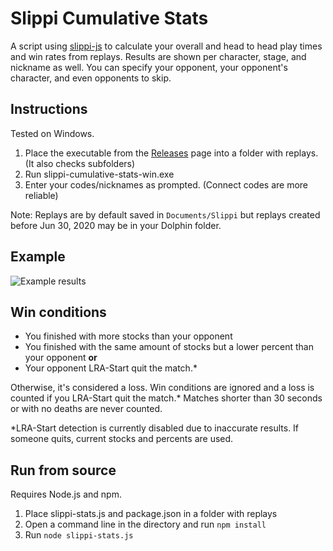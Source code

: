 # Slippi Cumulative Stats

A script using [slippi-js](https://github.com/project-slippi/slippi-js) to calculate your overall and head to head play times and win rates from replays. Results are shown per character, stage, and nickname as well. You can specify your opponent, your opponent's character, and even opponents to skip.

## Instructions
Tested on Windows.

1. Place the executable from the [Releases](https://github.com/BrodyVoth/slippi-cumulative-stats/releases/latest) page into a folder with replays. (It also checks subfolders)
2. Run slippi-cumulative-stats-win.exe
3. Enter your codes/nicknames as prompted. (Connect codes are more reliable)

Note: Replays are by default saved in `Documents/Slippi` but replays created before Jun 30, 2020 may be in your Dolphin folder.

## Example

![Example results](https://i.imgur.com/SmMTRLU.png)

## Win conditions
* You finished with more stocks than your opponent
* You finished with the same amount of stocks but a lower percent than your opponent **or**
* Your opponent LRA-Start quit the match.*

Otherwise, it's considered a loss. Win conditions are ignored and a loss is counted if you LRA-Start quit the match.* Matches shorter than 30 seconds or with no deaths are never counted.

*LRA-Start detection is currently disabled due to inaccurate results. If someone quits, current stocks and percents are used. 

## Run from source
Requires Node.js and npm.

1. Place slippi-stats.js and package.json in a folder with replays
2. Open a command line in the directory and run `npm install`
3. Run `node slippi-stats.js`
